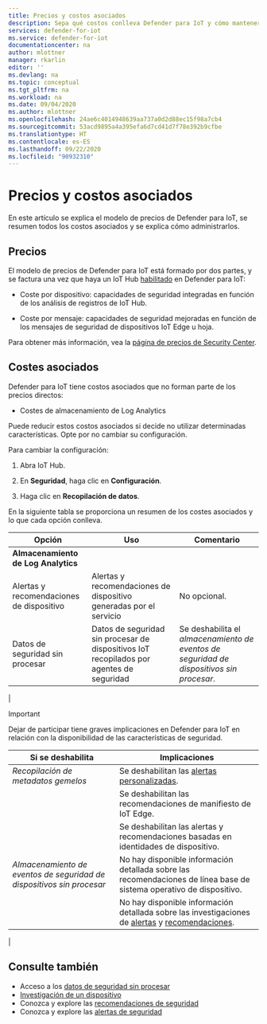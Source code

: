 ```yaml
---
title: Precios y costos asociados
description: Sepa qué costos conlleva Defender para IoT y cómo mantenerlos bajo control.
services: defender-for-iot
ms.service: defender-for-iot
documentationcenter: na
author: mlottner
manager: rkarlin
editor: ''
ms.devlang: na
ms.topic: conceptual
ms.tgt_pltfrm: na
ms.workload: na
ms.date: 09/04/2020
ms.author: mlottner
ms.openlocfilehash: 24ae6c4014948639aa737a0d2d88ec15f98a7cb4
ms.sourcegitcommit: 53acd9895a4a395efa6d7cd41d7f78e392b9cfbe
ms.translationtype: HT
ms.contentlocale: es-ES
ms.lasthandoff: 09/22/2020
ms.locfileid: "90932310"
---
```

# <a name="pricing-and-associated-costs"></a>Precios y costos asociados

En este artículo se explica el modelo de precios de Defender para IoT, se resumen todos los costos asociados y se explica cómo administrarlos.

## <a name="pricing"></a>Precios

El modelo de precios de Defender para IoT está formado por dos partes, y se factura una vez que haya un IoT Hub [habilitado](quickstart-onboard-iot-hub.md) en Defender para IoT:

- Coste por dispositivo: capacidades de seguridad integradas en función de los análisis de registros de IoT Hub.

- Coste por mensaje: capacidades de seguridad mejoradas en función de los mensajes de seguridad de dispositivos IoT Edge u hoja.

Para obtener más información, vea la [página de precios de Security Center](https://azure.microsoft.com/pricing/details/security-center/).

## <a name="associated-costs"></a>Costes asociados

Defender para IoT tiene costos asociados que no forman parte de los precios directos:

- Costes de almacenamiento de Log Analytics

Puede reducir estos costos asociados si decide no utilizar determinadas características. Opte por no cambiar su configuración.

Para cambiar la configuración:

1. Abra IoT Hub.

1. En **Seguridad**, haga clic en **Configuración**.

1. Haga clic en **Recopilación de datos**.

En la siguiente tabla se proporciona un resumen de los costes asociados y lo que cada opción conlleva.

| Opción | Uso | Comentario |
| --- | --- | --- |
| **Almacenamiento de Log Analytics** |  |
| Alertas y recomendaciones de dispositivo| Alertas y recomendaciones de dispositivo generadas por el servicio | No opcional. |
| Datos de seguridad sin procesar| Datos de seguridad sin procesar de dispositivos IoT recopilados por agentes de seguridad | Se deshabilita el _almacenamiento de eventos de seguridad de dispositivos sin procesar_. |
|

>[!Important]
> Dejar de participar tiene graves implicaciones en Defender para IoT en relación con la disponibilidad de las características de seguridad.

| Si se deshabilita | Implicaciones |
| --- | --- |
| _Recopilación de metadatos gemelos_ | Se deshabilitan las [alertas personalizadas](quickstart-create-custom-alerts.md). |
| | Se deshabilitan las recomendaciones de manifiesto de IoT Edge. |
| | Se deshabilitan las alertas y recomendaciones basadas en identidades de dispositivo. |
| _Almacenamiento de eventos de seguridad de dispositivos sin procesar_ | No hay disponible información detallada sobre las recomendaciones de línea base de sistema operativo de dispositivo. |
| | No hay disponible información detallada sobre las investigaciones de [alertas](concept-security-alerts.md) y [recomendaciones](concept-recommendations.md). |
|

## <a name="see-also"></a>Consulte también

- Acceso a los [datos de seguridad sin procesar](how-to-security-data-access.md)
- [Investigación de un dispositivo](how-to-investigate-device.md)
- Conozca y explore las [recomendaciones de seguridad](concept-recommendations.md)
- Conozca y explore las [alertas de seguridad](concept-security-alerts.md)
